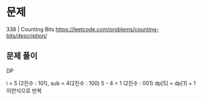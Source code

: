 # 문제

338 | Counting Bits
https://leetcode.com/problems/counting-bits/description/

## 문제 풀이

DP

i = 5 (2진수 : 101), sub = 4(2진수 : 100)
5 - 4 = 1 (2진수 : 001)
dp[5] = dp[1] + 1
이런식으로 반복
